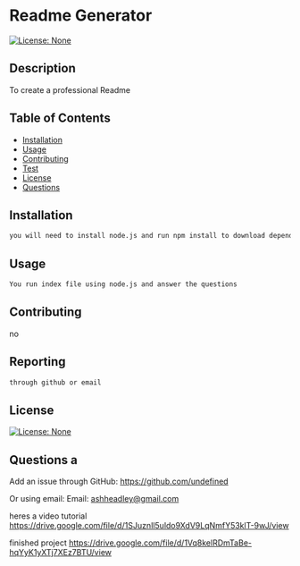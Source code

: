 # Readme Generator

  
[![License: None](https://img.shields.io/badge/License-None-blue.svg)](https://opensource.org/licenses/none)
  
## Description
To create a professional Readme
  
## Table of Contents
- [Installation](#installation)
- [Usage](#usage)
- [Contributing](#contributing)
- [Test](#test)
- [License](#license)
- [Questions](#questions)
  
## Installation
```md
you will need to install node.js and run npm install to download dependences
```
  
## Usage
```md
You run index file using node.js and answer the questions
```
  
## Contributing
no
  
## Reporting
```md
through github or email
```
## License
[![License: None](https://img.shields.io/badge/License-None-blue.svg)](https://opensource.org/licenses/none)
  
## Questions a
Add an issue through GitHub:
 https://github.com/undefined
  
Or using email:
Email: ashheadley@gmail.com

heres a video tutorial https://drive.google.com/file/d/1SJuznIl5uldo9XdV9LqNmfY53klT-9wJ/view

finished project https://drive.google.com/file/d/1Vq8kelRDmTaBe-hqYyK1yXTj7XEz7BTU/view